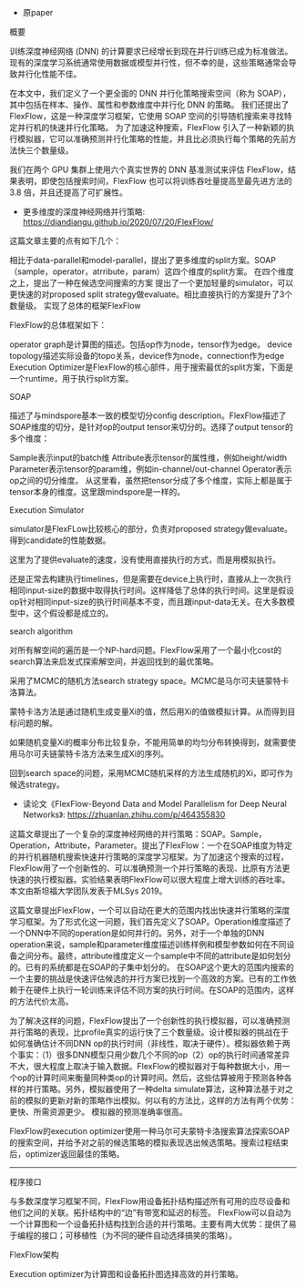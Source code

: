 
- 原paper


概要

训练深度神经网络 (DNN) 的计算要求已经增长到现在并行训练已成为标准做法。 现有的深度学习系统通常使用数据或模型并行性，但不幸的是，这些策略通常会导致并行化性能不佳。

在本文中，我们定义了一个更全面的 DNN 并行化策略搜索空间（称为 SOAP），其中包括在样本、操作、属性和参数维度中并行化 DNN 的策略。 我们还提出了 FlexFlow，这是一种深度学习框架，它使用 SOAP 空间的引导随机搜索来寻找特定并行机的快速并行化策略。 为了加速这种搜索，FlexFlow 引入了一种新颖的执行模拟器，它可以准确预测并行化策略的性能，并且比必须执行每个策略的先前方法快三个数量级。

我们在两个 GPU 集群上使用六个真实世界的 DNN 基准测试来评估 FlexFlow，结果表明，即使包括搜索时间，FlexFlow 也可以将训练吞吐量提高至最先进方法的 3.8 倍，并且还提高了可扩展性。




- 更多维度的深度神经网络并行策略: https://diandiangu.github.io/2020/07/20/FlexFlow/



这篇文章主要的点有如下几个：

相比于data-parallel和model-parallel，提出了更多维度的split方案。SOAP（sample，operator，atrribute，param）这四个维度的split方案。
在四个维度之上，提出了一种在候选空间搜索的方案
提出了一个更加轻量的simulator，可以更快速的对proposed split strategy做evaluate。相比直接执行的方案提升了3个数量级。
实现了总体的框架FlexFlow





FlexFlow的总体框架如下：

operator graph是计算图的描述。包括op作为node，tensor作为edge。
device topology描述实际设备的topo关系，device作为node，connection作为edge
Execution Optimizer是FlexFlow的核心部件，用于搜索最优的split方案，下面是一个runtime，用于执行split方案。



SOAP

描述了与mindspore基本一致的模型切分config description。FlexFlow描述了SOAP维度的切分，是针对op的output tensor来切分的。选择了output tensor的多个维度：

Sample表示input的batch维
Attribute表示tensor的属性维，例如height/width
Parameter表示tensor的param维，例如in-channel/out-channel
Operator表示op之间的切分维度。
从这里看，虽然把tensor分成了多个维度，实际上都是属于tensor本身的维度。这里跟mindspore是一样的。




Execution Simulator

simulator是FlexFLow比较核心的部分，负责对proposed strategy做evaluate。得到candidate的性能数据。

这里为了提供evaluate的速度，没有使用直接执行的方式，而是用模拟执行。

还是正常去构建执行timelines，但是需要在device上执行时，直接从上一次执行相同input-size的数据中取得执行时间。这样降低了总体的执行时间。这里是假设op针对相同input-size的执行时间基本不变，而且跟input-data无关。在大多数模型中，这个假设都是成立的。






search algorithm



对所有解空间的遍历是一个NP-hard问题。FlexFlow采用了一个最小化cost的search算法来启发式探索解空间，并返回找到的最优策略。

采用了MCMC的随机方法search strategy space。MCMC是马尔可夫链蒙特卡洛算法。


蒙特卡洛方法是通过随机生成变量Xi的值，然后用Xi的值做模拟计算。从而得到目标问题的解。

如果随机变量Xi的概率分布比较复杂，不能用简单的均匀分布转换得到，就需要使用马尔可夫链蒙特卡洛方法来生成Xi的序列。

回到search space的问题，采用MCMC随机采样的方法生成随机的Xi，即可作为候选strategy。






- 读论文《FlexFlow-Beyond Data and Model Parallelism for Deep Neural Networks》: https://zhuanlan.zhihu.com/p/464355830


这篇文章提出了一个复杂的深度神经网络的并行策略：SOAP。Sample，Operation，Attribute，Parameter。提出了FlexFlow：一个在SOAP维度为特定的并行机器随机搜索快速并行策略的深度学习框架。为了加速这个搜索的过程，FlexFlow用了一个创新性的、可以准确预测一个并行策略的表现、比原有方法更快速的执行模拟器。实验结果表明FlexFlow可以很大程度上增大训练的吞吐率。本文由斯坦福大学团队发表于MLSys 2019。



这篇文章提出FlexFlow，一个可以自动在更大的范围内找出快速并行策略的深度学习框架。为了形式化这一问题，我们首先定义了SOAP。Operation维度描述了一个DNN中不同的operation是如何并行的。另外，对于一个单独的DNN operation来说，sample和parameter维度描述训练样例和模型参数如何在不同设备之间分布。最终，attribute维度定义一个sample中不同的attribute是如何划分的。已有的系统都是在SOAP的子集中划分的。
在SOAP这个更大的范围内搜索的一个主要的挑战是快速评估候选的并行方案已找到一个高效的方案。已有的工作依赖于在硬件上执行一轮训练来评估不同方案的执行时间。在SOAP的范围内，这样的方法代价太高。



为了解决这样的问题，FlexFlow提出了一个创新性的执行模拟器，可以准确预测并行策略的表现，比profile真实的运行快了三个数量级。设计模拟器的挑战在于如何准确估计不同DNN op的执行时间（非线性，取决于硬件）。模拟器依赖于两个事实：（1）很多DNN模型只用少数几个不同的op（2）op的执行时间通常差异不大，很大程度上取决于输入数据。FlexFlow的模拟器对于每种数据大小，用一个op的计算时间来衡量同种类op的计算时间。然后，这些估算被用于预测各种各样的并行策略。另外，模拟器使用了一种delta simulate算法，这种算法基于对之前的模拟的更新对新的策略作出模拟。何以有的方法比，这样的方法有两个优势：更快、所需资源更少。
模拟器的预测准确率很高。


FlexFlow的execution optimizer使用一种马尔可夫蒙特卡洛搜索算法探索SOAP的搜索空间，并给予对之前的候选策略的模拟表现选出候选策略。搜索过程结束后，optimizer返回最佳的策略。

---

程序接口

与多数深度学习框架不同，FlexFlow用设备拓扑结构描述所有可用的应尽设备和他们之间的关联。拓扑结构中的“边”有带宽和延迟的标签。
FlexFlow可以自动为一个计算图和一个设备拓扑结构找到合适的并行策略。主要有两大优势：提供了易于编程的接口；可移植性（为不同的硬件自动选择搞笑的策略）。


FlexFlow架构


Execution optimizer为计算图和设备拓扑图选择高效的并行策略。


